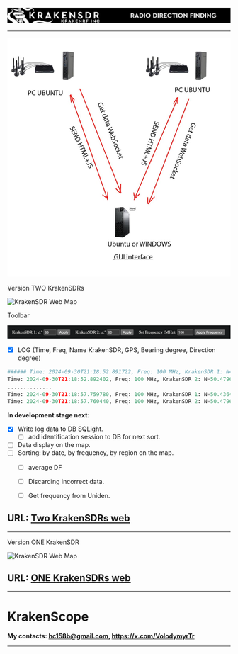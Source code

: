
![KrakenSDR Web Map](https://github.com/dotignore/KrakenSDR_Desktop/blob/main/media/kraken_interface_bw.png)

------------

![KrakenSDR Web Map](https://github.com/dotignore/KrakenSDR_Desktop/blob/main/media/structure.jpg)

Version TWO KrakenSDRs

![KrakenSDR Web Map](https://github.com/dotignore/KrakenSDR_Desktop/blob/main/media/two_kraken.gif)

Toolbar

![KrakenSDR Web Map](https://github.com/dotignore/KrakenSDR_Desktop/blob/main/media/tools.png)

- [x] LOG (Time, Freq, Name KrakenSDR, GPS, Bearing degree, Direction degree) 

```python
###### Time: 2024-09-30T21:18:52.891722, Freq: 100 MHz, KrakenSDR 1: N=50.4364810212406, E=30.48805736470968, B=235°, D=174.0°
Time: 2024-09-30T21:18:52.892402, Freq: 100 MHz, KrakenSDR 2: N=50.47965716871645, E=30.449911826290194, B=280°, D=174.0°
..............
Time: 2024-09-30T21:18:57.759780, Freq: 100 MHz, KrakenSDR 1: N=50.4364810212406, E=30.48805736470968, B=235°, D=176.0°
Time: 2024-09-30T21:18:57.760440, Freq: 100 MHz, KrakenSDR 2: N=50.47965716871645, E=30.449911826290194, B=280°, D=176.0°
```

**In development stage next**:
- [x] Write log data to DB SQLight.
  - [ ] add identification session to DB for next sort.
- [ ] Data display on the map.
- [ ] Sorting: by date, by frequency, by region on the map.
  - [ ] average DF
  - [ ] Discarding incorrect data.
  - [ ] Get frequency from Uniden.


## URL: [Two KrakenSDRs web](https://github.com/dotignore/KrakenSDR_Desktop/tree/main/two_KrakenSDRs_web "Two KrakenSDRs web")

------------

Version ONE KrakenSDR

![KrakenSDR Web Map](https://github.com/dotignore/KrakenSDR_Desktop/blob/main/one_krakenSDR_web/map.png)

## URL: [ONE KrakenSDRs web](https://github.com/dotignore/KrakenSDR_Desktop/tree/main/one_krakenSDR_web "Two KrakenSDRs web")

------------

# KrakenScope
**My contacts: hc158b@gmail.com, https://x.com/VolodymyrTr** 

------------